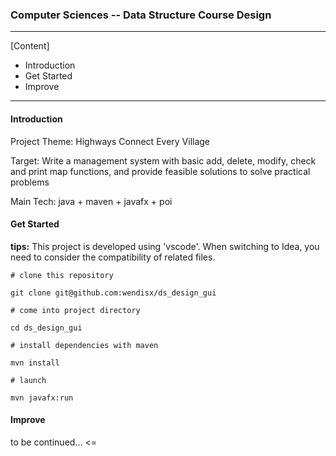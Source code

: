### Computer Sciences -- Data Structure Course Design

---

[Content]
- Introduction
- Get Started
- Improve

---

#### Introduction

Project Theme: Highways Connect Every Village

Target: Write a management system with basic add, delete, modify, check and print map functions, and provide feasible solutions to solve practical problems

Main Tech: java + maven + javafx + poi

#### Get Started

**tips:** This project is developed using 'vscode'. When switching to Idea, you need to consider the compatibility of related files.

```shell
# clone this repository

git clone git@github.com:wendisx/ds_design_gui

# come into project directory

cd ds_design_gui

# install dependencies with maven

mvn install

# launch

mvn javafx:run
```

#### Improve

to be continued...
<=


